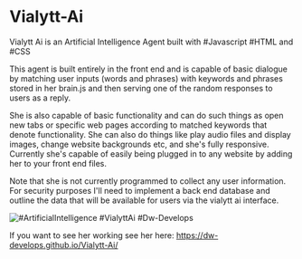 # Vialytt-Ai
Vialytt Ai is an Artificial Intelligence Agent built with #Javascript #HTML and #CSS

This agent is built entirely in the front end and is capable of basic dialogue by matching user inputs (words and phrases) with keywords and phrases stored in her brain.js and then serving one of the random responses to users as a reply.

She is also capable of basic functionality and can do such things as open new tabs or specific web pages according to matched keywords that denote functionality. She can also do things like play audio files and display images, change website backgrounds etc, and she's fully responsive. Currently she's capable of easily being plugged in to any website by adding her to your front end files. 

Note that she is not currently programmed to collect any user information. For security purposes I'll need to implement a back end database and outline the data that will be available for users via the vialytt ai interface.

<img src="http://i68.tinypic.com/14j2040.jpg" border="0" alt="#ArtificialIntelligence #VialyttAi #Dw-Develops">

If you want to see her working see her here:
https://dw-develops.github.io/Vialytt-Ai/
